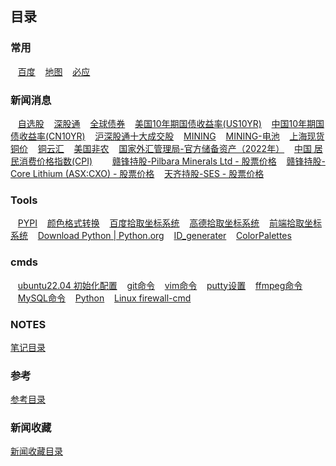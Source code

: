 ## 目录
### 常用


&nbsp;&nbsp;&nbsp;[百度](https://www.baidu.com/)
&nbsp;&nbsp;&nbsp;[地图](http://www.gditu.net/)
&nbsp;&nbsp;&nbsp;[必应](https://cn.bing.com/)


### 新闻消息

&nbsp;&nbsp;&nbsp;[自选股](http://quote.eastmoney.com/zixuan/?from=home)
&nbsp;&nbsp;&nbsp;[深股通](http://data.10jqka.com.cn/hgt/sgtb/)
&nbsp;&nbsp;&nbsp;[全球债券](https://vipmoney.eastmoney.com/collect/min/govt_bonds/index.html)
&nbsp;&nbsp;&nbsp;[美国10年期国债收益率(US10YR)](https://wallstreetcn.com/markets/US10YR.OTC)
&nbsp;&nbsp;&nbsp;[中国10年期国债收益率(CN10YR)](https://wallstreetcn.com/markets/codes/CN10YR.OTC)
&nbsp;&nbsp;&nbsp;[沪深股通十大成交股](https://data.eastmoney.com/hsgt/top10.html)
&nbsp;&nbsp;&nbsp;[MINING](https://www.mining.com/)
&nbsp;&nbsp;&nbsp;[MINING-电池](https://www.mining.com/category/battery-metals/)
&nbsp;&nbsp;&nbsp;[上海现货铜价](https://cu.iyunhui.com/market/sh/)
&nbsp;&nbsp;&nbsp;[铜云汇](https://cu.iyunhui.com/)
&nbsp;&nbsp;&nbsp;[美国非农](https://www.mql5.com/zh/economic-calendar/united-states/nonfarm-payrolls)
&nbsp;&nbsp;&nbsp;[国家外汇管理局-官方储备资产（2022年）](https://www.safe.gov.cn/safe/2021/0202/18180.html)
&nbsp;&nbsp;&nbsp;[中国 居民消费价格指数(CPI)](https://data.eastmoney.com/cjsj/cpi.html)
&nbsp;&nbsp;&nbsp;
&nbsp;&nbsp;&nbsp;[赣锋持股-Pilbara Minerals Ltd - 股票价格](https://www.msn.cn/zh-cn/money/stockdetails/fi-aa8lr7?ocid=ansMSNMoney11&duration=1D)
&nbsp;&nbsp;&nbsp;[赣锋持股-Core Lithium (ASX:CXO) - 股票价格](https://www.msn.cn/zh-cn/money/stockdetails/fi-aa5rw7?ocid=ansMSNMoney11&duration=1D)
&nbsp;&nbsp;&nbsp;[天齐持股-SES - 股票价格](https://www.msn.cn/zh-cn/money/stockdetails/fi-bztgpr?ocid=ansMSNMoney11&duration=1D)








### Tools

&nbsp;&nbsp;&nbsp;[PYPI](https://pypi.org/)
&nbsp;&nbsp;&nbsp;[颜色格式转换](https://tools.fun/color.html)
&nbsp;&nbsp;&nbsp;[百度拾取坐标系统](https://api.map.baidu.com/lbsapi/getpoint/index.html)
&nbsp;&nbsp;&nbsp;[高德拾取坐标系统](https://lbs.amap.com/console/show/picker)
&nbsp;&nbsp;&nbsp;[前端拾取坐标系统](http://geojson.io/#map=16/30.8154/120.4920)
&nbsp;&nbsp;&nbsp;[Download Python | Python.org](https://www.python.org/downloads/)
&nbsp;&nbsp;&nbsp;[ID_generater](http://sfz.uzuzuz.com/?region=320506&birthday=19860511&sex=2&num=5&r=39)
&nbsp;&nbsp;&nbsp;[ColorPalettes](static/ColorPalettes.html)

### cmds
&nbsp;&nbsp;&nbsp;[ubuntu22.04 初始化配置](itnotes/ubuntu2204init.md)
&nbsp;&nbsp;&nbsp;[git命令](itnotes/GitCmds.md)
&nbsp;&nbsp;&nbsp;[vim命令](itnotes/VimCmds.md)
&nbsp;&nbsp;&nbsp;[putty设置](itnotes/putty.md)
&nbsp;&nbsp;&nbsp;[ffmpeg命令](itnotes/ffmpeg.md)
&nbsp;&nbsp;&nbsp;[MySQL命令](itnotes/MySQL.md)
&nbsp;&nbsp;&nbsp;[Python](itnotes/Python.md)
&nbsp;&nbsp;&nbsp;[Linux firewall-cmd](itnotes/FirewallCmd.md)

### NOTES
[笔记目录](notes/notes_index.md)

### 参考
[参考目录](referrence/referrence_index.md)

### 新闻收藏
[新闻收藏目录](news/news_index.md)


